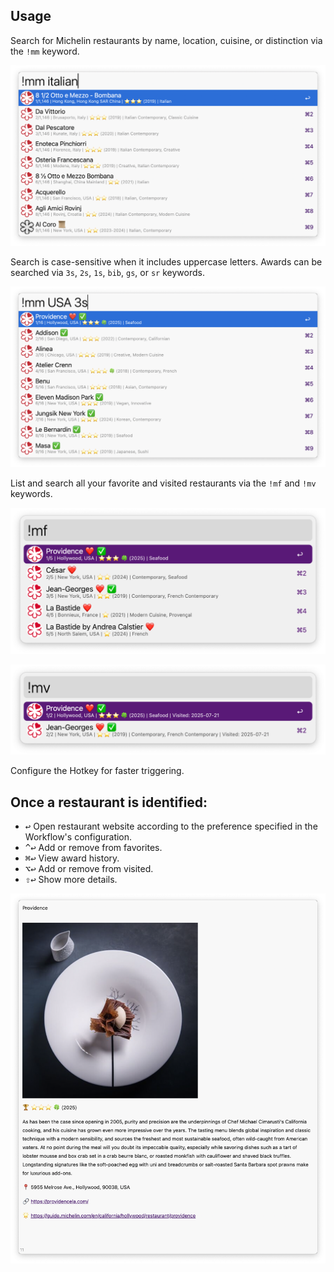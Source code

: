 ## Usage

Search for Michelin restaurants by name, location, cuisine, or distinction via the `!mm` keyword.

![Showing basic search](images/basic_search.png)

Search is case-sensitive when it includes uppercase letters. Awards can be searched via `3s`, `2s`, `1s`, `bib`, `gs`, or `sr` keywords.

![Showing advanced search](images/advanced_search.png)

List and search all your favorite and visited restaurants via the `!mf` and `!mv` keywords.

![Showing favorites](images/favorites.png)

![Showing visited](images/visited.png)

Configure the Hotkey for faster triggering.

## Once a restaurant is identified:

* <kbd>↩</kbd> Open restaurant website according to the preference specified in the Workflow's configuration.
* <kbd>^</kbd><kbd>↩</kbd> Add or remove from favorites.
* <kbd>⌘</kbd><kbd>↩</kbd> View award history.
* <kbd>⌥</kbd><kbd>↩</kbd> Add or remove from visited.
* <kbd>⇧</kbd><kbd>↩︎</kbd> Show more details.

![Showing details](images/details.png)
